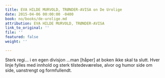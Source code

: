 ```yaml
---
title: EVA HILDE MURVOLD, TRØNDER-AVISA on De Urolige
date: 2015-04-06 00:00:00 -0400
book: no/books/de-urolige.md
attribution: EVA HILDE MURVOLD, TRØNDER-AVISA
link_to_original: ''
file: ''
featured: false
weight: ''

---
```

Sterk regi… i en egen divisjon …man \[håper\] at boken ikke skal ta slutt. Hver linje fylles med innhold og sterk tilstedeværelse, alvor og humor side om side, uanstrengt og formfullendt.